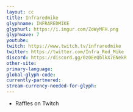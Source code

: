 ```yaml
---
layout: cc
title: Infraredmike
glyphname: INFRAREDMIKE
glyphurl: https://i.imgur.com/ZoWyMFH.png
glyphwave: 7
youtube: 
twitch: https://www.twitch.tv/infraredmike
twitter: https://twitter.com/Infra_Red_Mike
discord: https://discord.gg/0z0EeQblkX7ENekR
other-site: 
primary-language: 
global-glyph-code: 
currently-partnered: 
stream-currency-needed-for-glyph: 
---
```

* Raffles on Twitch
